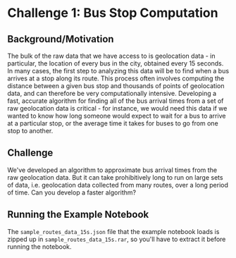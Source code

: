 # Challenge 1: Bus Stop Computation

## Background/Motivation

The bulk of the raw data that we have access to is geolocation data - in particular, the location of every bus in the city, obtained every 15 seconds. In many cases, the first step to analyzing this data will be to find when a bus arrives at a stop along its route. This process often involves computing the distance between a given bus stop and thousands of points of geolocation data, and can therefore be very computationally intensive. Developing a fast, accurate algorithm for finding all of the bus arrival times from a set of raw geolocation data is critical - for instance, we would need this data if we wanted to know how long someone would expect to wait for a bus to arrive at a particular stop, or the average time it takes for buses to go from one stop to another.

## Challenge

We've developed an algorithm to approximate bus arrival times from the raw geolocation data. But it can take prohibitively long to run on large sets of data, i.e. geolocation data collected from many routes, over a long period of time. Can you develop a faster algorithm?

## Running the Example Notebook

The `sample_routes_data_15s.json` file that the example notebook loads is zipped up in `sample_routes_data_15s.rar`, so you'll have to extract it before running the notebook.